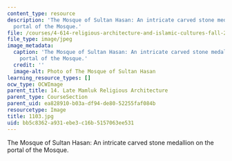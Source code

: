 ```yaml
---
content_type: resource
description: 'The Mosque of Sultan Hasan: An intricate carved stone medallion on the
  portal of the Mosque.'
file: /courses/4-614-religious-architecture-and-islamic-cultures-fall-2002/bb5c8362a931ebe3c16b5157063ee531_1103.jpg
file_type: image/jpeg
image_metadata:
  caption: 'The Mosque of Sultan Hasan: An intricate carved stone medallion on the
    portal of the Mosque.'
  credit: ''
  image-alt: Photo of The Mosque of Sultan Hasan
learning_resource_types: []
ocw_type: OCWImage
parent_title: 14. Late Mamluk Religious Architecture
parent_type: CourseSection
parent_uid: ea828910-b03a-df94-de80-52255faf084b
resourcetype: Image
title: 1103.jpg
uid: bb5c8362-a931-ebe3-c16b-5157063ee531
---
```

The Mosque of Sultan Hasan: An intricate carved stone medallion on the portal of the Mosque.

